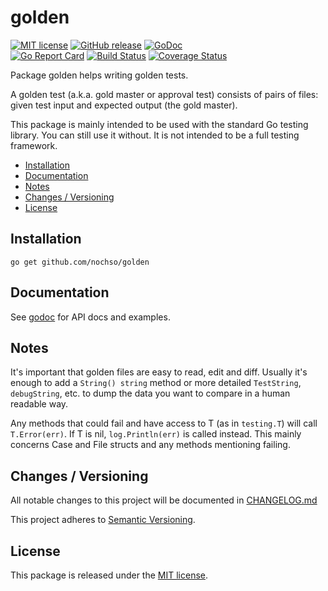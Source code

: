 golden
======

[![MIT license](https://img.shields.io/badge/license-MIT-blue.svg)](LICENSE)
[![GitHub release](https://img.shields.io/github/release/nochso/golden.svg)](https://github.com/nochso/golden/releases)
[![GoDoc](https://godoc.org/github.com/nochso/golden?status.svg)](http://godoc.org/github.com/nochso/golden)  
[![Go Report Card](https://goreportcard.com/badge/github.com/nochso/golden)](https://goreportcard.com/report/github.com/nochso/golden)
[![Build Status](https://travis-ci.org/nochso/golden.svg?branch=master)](https://travis-ci.org/nochso/golden)
[![Coverage Status](https://coveralls.io/repos/github/nochso/golden/badge.svg?branch=master)](https://coveralls.io/github/nochso/golden?branch=master)

Package golden helps writing golden tests.

A golden test (a.k.a. gold master or approval test) consists of pairs of
files: given test input and expected output (the gold master).

This package is mainly intended to be used with the standard Go testing
library. You can still use it without. It is not intended to be a full
testing framework.

- [Installation](#installation)
- [Documentation](#documentation)
- [Notes](#notes)
- [Changes / Versioning](#changes--versioning)
- [License](#license)


Installation
------------

    go get github.com/nochso/golden


Documentation
-------------

See [godoc](https://godoc.org/github.com/nochso/golden) for API docs and
examples.


Notes
-----
It's important that golden files are easy to read, edit and diff. Usually it's
enough to add a `String() string` method or more detailed `TestString`,
`debugString`, etc. to dump the data you want to compare in a human readable
way.

Any methods that could fail and have access to T (as in `testing.T`)
will call `T.Error(err)`. If T is nil, `log.Println(err)` is called instead.
This mainly concerns Case and File structs and any methods mentioning
failing.


Changes / Versioning
--------------------

All notable changes to this project will be documented in [CHANGELOG.md](CHANGELOG.md)

This project adheres to [Semantic Versioning](http://semver.org/).


License
-------

This package is released under the [MIT license](LICENSE).